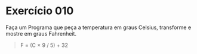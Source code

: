 # Exercício 010
Faça um Programa que peça a temperatura em graus Celsius, transforme e mostre em graus Fahrenheit.

> F = (C × 9 / 5) + 32